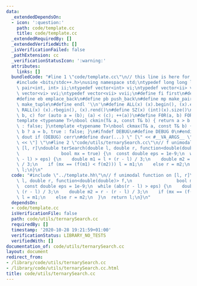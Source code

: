 ```yaml
---
data:
  _extendedDependsOn:
  - icon: ':question:'
    path: code/template.cc
    title: code/template.cc
  _extendedRequiredBy: []
  _extendedVerifiedWith: []
  _isVerificationFailed: false
  _pathExtension: cc
  _verificationStatusIcon: ':warning:'
  attributes:
    links: []
  bundledCode: "#line 1 \"code/template.cc\"\n// this line is here for a reason\n\
    #include <bits/stdc++.h>\nusing namespace std;\ntypedef long long ll;\ntypedef\
    \ pair<int, int> ii;\ntypedef vector<int> vi;\ntypedef vector<ii> vii;\ntypedef\
    \ vector<vi> vvi;\ntypedef vector<vii> vvii;\n#define fi first\n#define se second\n\
    #define eb emplace_back\n#define pb push_back\n#define mp make_pair\n#define mt\
    \ make_tuple\n#define endl '\\n'\n#define ALL(x) (x).begin(), (x).end()\n#define\
    \ RALL(x) (x).rbegin(), (x).rend()\n#define SZ(x) (int)(x).size()\n#define FOR(a,\
    \ b, c) for (auto a = (b); (a) < (c); ++(a))\n#define F0R(a, b) FOR (a, 0, (b))\n\
    template <typename T>\nbool ckmin(T& a, const T& b) { return a > b ? a = b, true\
    \ : false; }\ntemplate <typename T>\nbool ckmax(T& a, const T& b) { return a <\
    \ b ? a = b, true : false; }\n#ifndef DEBUG\n#define DEBUG 0\n#endif\n#define\
    \ dout if (DEBUG) cerr\n#define dvar(...) \" [\" << #__VA_ARGS__ \": \" << (__VA_ARGS__)\
    \ << \"] \"\n#line 2 \"code/utils/ternarySearch.cc\"\n// f unimodal function on\
    \ [l, r]\ndouble terSearch(double l, double r, function<double(double)> f,\n \
    \                bool mx = true) {\n  const double eps = 1e-9;\n  while (abs(r\
    \ - l) > eps) {\n    double m1 = l + (r - l) / 3;\n    double m2 = r - (r - l)\
    \ / 3;\n    if (mx == (f(m1) < f(m2))) l = m1;\n    else r = m2;\n  }\n  return\
    \ l;\n}\n"
  code: "#include \"../template.hh\"\n// f unimodal function on [l, r]\ndouble terSearch(double\
    \ l, double r, function<double(double)> f,\n                 bool mx = true) {\n\
    \  const double eps = 1e-9;\n  while (abs(r - l) > eps) {\n    double m1 = l +\
    \ (r - l) / 3;\n    double m2 = r - (r - l) / 3;\n    if (mx == (f(m1) < f(m2)))\
    \ l = m1;\n    else r = m2;\n  }\n  return l;\n}\n"
  dependsOn:
  - code/template.cc
  isVerificationFile: false
  path: code/utils/ternarySearch.cc
  requiredBy: []
  timestamp: '2020-10-28 19:21:59+01:00'
  verificationStatus: LIBRARY_NO_TESTS
  verifiedWith: []
documentation_of: code/utils/ternarySearch.cc
layout: document
redirect_from:
- /library/code/utils/ternarySearch.cc
- /library/code/utils/ternarySearch.cc.html
title: code/utils/ternarySearch.cc
---
```

